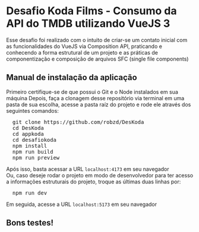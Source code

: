 # Desafio Koda Films - Consumo da API do TMDB utilizando VueJS 3
Esse desafio foi realizado com o intuito de criar-se um contato inicial com as funcionalidades do VueJS via Composition API, praticando e conhecendo a forma estrutural de um projeto e as práticas de componentização e composição de arquivos SFC (single file components)
## Manual de instalação da aplicação
Primeiro certifique-se de que possui o Git e o Node instalados em sua máquina
Depois, faça a clonagem desse repositório via terminal em uma pasta de sua escolha, acesse a pasta raíz do projeto e rode ele através dos seguintes comandos:  
<pre>
  git clone https://github.com/robzd/DesKoda
  cd DesKoda
  cd appkoda
  cd desafiokoda
  npm install
  npm run build
  npm run preview
</pre>
Após isso, basta acessar a URL ```localhost:4173``` em seu navegador  
Ou, caso deseje rodar o projeto em modo de desenvolvedor para ter acesso a informações estruturais do projeto, troque as últimas duas linhas por:
<pre>
  npm run dev
</pre>
Em seguida, acesse a URL ```localhost:5173``` em seu navegador

## Bons testes!
